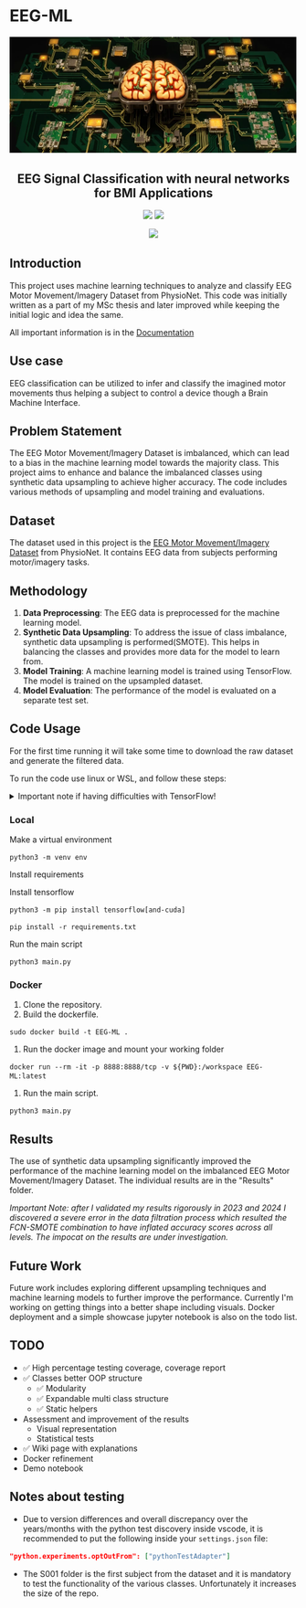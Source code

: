 
# EEG-ML
![banner](assets/banner.webp)
<h2 align="center">EEG Signal Classification with neural networks for BMI Applications</h2>

<p align="center">
<a href=""><img src="https://img.shields.io/badge/TensorFlow-FF6F00?style=for-the-badge&logo=tensorflow&logoColor=white"></a>
<a href=""><img src="https://img.shields.io/badge/Keras-FF0000?style=for-the-badge&logo=keras&logoColor=white"></a>
</p>
<p align="center">
<a href="https://codecov.io/gh/bkutasi/EEG-ML" > 
 <img src="https://codecov.io/gh/bkutasi/EEG-ML/graph/badge.svg?token=5ZH3RH6PF9"/> 
 </a>
</p>



## Introduction

This project uses machine learning techniques to analyze and classify EEG Motor Movement/Imagery Dataset from PhysioNet. This code was initially written as a part of my MSc thesis and later improved while keeping the initial logic and idea the same.
  
All important information is in the [Documentation](https://bkutasi.github.io/EEG-ML/)

## Use case

EEG classification can be utilized to infer and classify the imagined motor movements thus helping a subject to control a device though a Brain Machine Interface.

## Problem Statement

The EEG Motor Movement/Imagery Dataset is imbalanced, which can lead to a bias in the machine learning model towards the majority class. This project aims to enhance and balance the imbalanced classes using synthetic data upsampling to achieve higher accuracy. The code includes various methods of upsampling and model training and evaluations.

## Dataset

The dataset used in this project is the [EEG Motor Movement/Imagery Dataset](https://physionet.org/content/eegmmidb/1.0.0/) from PhysioNet. It contains EEG data from subjects performing motor/imagery tasks.

## Methodology

1. **Data Preprocessing**: The EEG data is preprocessed for the machine learning model.
2. **Synthetic Data Upsampling**: To address the issue of class imbalance, synthetic data upsampling is performed(SMOTE). This helps in balancing the classes and provides more data for the model to learn from.
3. **Model Training**: A machine learning model is trained using TensorFlow. The model is trained on the upsampled dataset.
4. **Model Evaluation**: The performance of the model is evaluated on a separate test set.

## Code Usage

For the first time running it will take some time to download the raw dataset and generate the filtered data.

To run the code use linux or WSL, and follow these steps:

<details>
<summary> Important note if having difficulties with TensorFlow!</summary>

There are many problems currently with the Tensorflow package, the easiest way running it with GPU acceleration is in a Colab or Kaggle notebook. Currently a demo notebook is on the way, once the code refactoring is finished. If you are lucky and everything is right you can run it in docker (after installing the [NVIDIA Container Toolkit](https://docs.nvidia.com/datacenter/cloud-native/container-toolkit/latest/install-guide.html)) or in a venv.

</details>

### Local
Make a virtual environment
```
python3 -m venv env
```
Install requirements

Install tensorflow
```
python3 -m pip install tensorflow[and-cuda]
```
```
pip install -r requirements.txt
```
Run the main script

```
python3 main.py
```

### Docker
1. Clone the repository.
2. Build the dockerfile.
```
sudo docker build -t EEG-ML .
```
1. Run the docker image and mount your working folder
```
docker run --rm -it -p 8888:8888/tcp -v ${PWD}:/workspace EEG-ML:latest
```
1. Run the main script.
```
python3 main.py
```

## Results

The use of synthetic data upsampling significantly improved the performance of the machine learning model on the imbalanced EEG Motor Movement/Imagery Dataset. The individual results are in the "Results" folder.

*Important Note: after I validated my results rigorously in 2023 and 2024 I discovered a severe error in the data filtration process which resulted the FCN-SMOTE combination to have inflated accuracy scores across all levels. The impocat on the results are under investigation.*

## Future Work

Future work includes exploring different upsampling techniques and machine learning models to further improve the performance. Currently I'm working on getting things into a better shape including visuals. Docker deployment and a simple showcase jupyter notebook is also on the todo list.

## TODO
- ✅ High percentage testing coverage, coverage report
- ✅ Classes better OOP structure
  - ✅ Modularity 
  - ✅ Expandable multi class structure
  - ✅ Static helpers
- Assessment and improvement of the results
  - Visual representation
  - Statistical tests
- ✅ Wiki page with explanations
- Docker refinement
- Demo notebook

## Notes about testing
- Due to version differences and overall discrepancy over the years/months with the python test discovery inside vscode, it is recommended to put the following inside your `settings.json` file:
```json
"python.experiments.optOutFrom": ["pythonTestAdapter"]
```
- The S001 folder is the first subject from the dataset and it is mandatory to test the functionality of the various classes. Unfortunately it increases the size of the repo.
